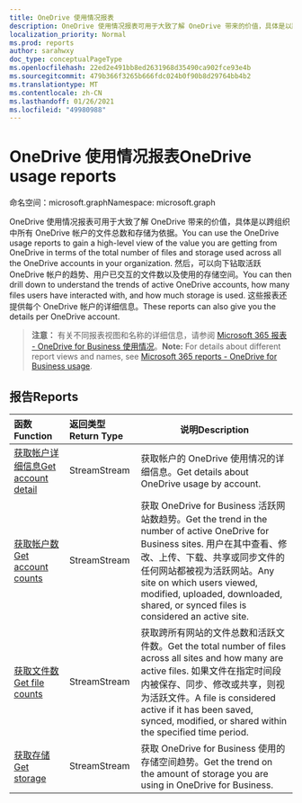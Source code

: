 ```yaml
---
title: OneDrive 使用情况报表
description: OneDrive 使用情况报表可用于大致了解 OneDrive 带来的价值，具体是以跨组织中所有 OneDrive 帐户的文件总数和存储为依据。 然后，可以向下钻取活跃 OneDrive 帐户的趋势、用户已交互的文件数以及使用的存储空间。 这些报表还提供每个 OneDrive 帐户的详细信息。
localization_priority: Normal
ms.prod: reports
author: sarahwxy
doc_type: conceptualPageType
ms.openlocfilehash: 22ed2e491bb8ed2631968d35490ca902fce93e4b
ms.sourcegitcommit: 479b366f3265b666fdc024b0f90b8d29764bb4b2
ms.translationtype: MT
ms.contentlocale: zh-CN
ms.lasthandoff: 01/26/2021
ms.locfileid: "49980988"
---
```

# <a name="onedrive-usage-reports"></a><span data-ttu-id="93cd8-105">OneDrive 使用情况报表</span><span class="sxs-lookup"><span data-stu-id="93cd8-105">OneDrive usage reports</span></span>

<span data-ttu-id="93cd8-106">命名空间：microsoft.graph</span><span class="sxs-lookup"><span data-stu-id="93cd8-106">Namespace: microsoft.graph</span></span>

<span data-ttu-id="93cd8-107">OneDrive 使用情况报表可用于大致了解 OneDrive 带来的价值，具体是以跨组织中所有 OneDrive 帐户的文件总数和存储为依据。</span><span class="sxs-lookup"><span data-stu-id="93cd8-107">You can use the OneDrive usage reports to gain a high-level view of the value you are getting from OneDrive in terms of the total number of files and storage used across all the OneDrive accounts in your organization.</span></span> <span data-ttu-id="93cd8-108">然后，可以向下钻取活跃 OneDrive 帐户的趋势、用户已交互的文件数以及使用的存储空间。</span><span class="sxs-lookup"><span data-stu-id="93cd8-108">You can then drill down to understand the trends of active OneDrive accounts, how many files users have interacted with, and how much storage is used.</span></span> <span data-ttu-id="93cd8-109">这些报表还提供每个 OneDrive 帐户的详细信息。</span><span class="sxs-lookup"><span data-stu-id="93cd8-109">These reports can also give you the details per OneDrive account.</span></span>

> <span data-ttu-id="93cd8-110">**注意：** 有关不同报表视图和名称的详细信息，请参阅 [Microsoft 365 报表 - OneDrive for Business 使用情况](https://support.office.com/client/OneDrive-for-Business-usage-0de3b312-c4e8-4e4b-a02d-32b2f726a680)。</span><span class="sxs-lookup"><span data-stu-id="93cd8-110">**Note:** For details about different report views and names, see [Microsoft 365 reports - OneDrive for Business usage](https://support.office.com/client/OneDrive-for-Business-usage-0de3b312-c4e8-4e4b-a02d-32b2f726a680).</span></span>

## <a name="reports"></a><span data-ttu-id="93cd8-111">报告</span><span class="sxs-lookup"><span data-stu-id="93cd8-111">Reports</span></span>

| <span data-ttu-id="93cd8-112">函数</span><span class="sxs-lookup"><span data-stu-id="93cd8-112">Function</span></span>                                 | <span data-ttu-id="93cd8-113">返回类型</span><span class="sxs-lookup"><span data-stu-id="93cd8-113">Return Type</span></span> | <span data-ttu-id="93cd8-114">说明</span><span class="sxs-lookup"><span data-stu-id="93cd8-114">Description</span></span>                              |
| :--------------------------------------- | :---------- | ---------------------------------------- |
| [<span data-ttu-id="93cd8-115">获取帐户详细信息</span><span class="sxs-lookup"><span data-stu-id="93cd8-115">Get account detail</span></span>](../api/reportroot-getonedriveusageaccountdetail.md) | <span data-ttu-id="93cd8-116">Stream</span><span class="sxs-lookup"><span data-stu-id="93cd8-116">Stream</span></span>      | <span data-ttu-id="93cd8-117">获取帐户的 OneDrive 使用情况的详细信息。</span><span class="sxs-lookup"><span data-stu-id="93cd8-117">Get details about OneDrive usage by account.</span></span> |
| [<span data-ttu-id="93cd8-118">获取帐户数</span><span class="sxs-lookup"><span data-stu-id="93cd8-118">Get account counts</span></span>](../api/reportroot-getonedriveusageaccountcounts.md) | <span data-ttu-id="93cd8-119">Stream</span><span class="sxs-lookup"><span data-stu-id="93cd8-119">Stream</span></span>      | <span data-ttu-id="93cd8-120">获取 OneDrive for Business 活跃网站数趋势。</span><span class="sxs-lookup"><span data-stu-id="93cd8-120">Get the trend in the number of active OneDrive for Business sites.</span></span> <span data-ttu-id="93cd8-121">用户在其中查看、修改、上传、下载、共享或同步文件的任何网站都被视为活跃网站。</span><span class="sxs-lookup"><span data-stu-id="93cd8-121">Any site on which users viewed, modified, uploaded, downloaded, shared, or synced files is considered an active site.</span></span> |
| [<span data-ttu-id="93cd8-122">获取文件数</span><span class="sxs-lookup"><span data-stu-id="93cd8-122">Get file counts</span></span>](../api/reportroot-getonedriveusagefilecounts.md) | <span data-ttu-id="93cd8-123">Stream</span><span class="sxs-lookup"><span data-stu-id="93cd8-123">Stream</span></span>      | <span data-ttu-id="93cd8-124">获取跨所有网站的文件总数和活跃文件数。</span><span class="sxs-lookup"><span data-stu-id="93cd8-124">Get the total number of files across all sites and how many are active files.</span></span> <span data-ttu-id="93cd8-125">如果文件在指定时间段内被保存、同步、修改或共享，则视为活跃文件。</span><span class="sxs-lookup"><span data-stu-id="93cd8-125">A file is considered active if it has been saved, synced, modified, or shared within the specified time period.</span></span> |
| [<span data-ttu-id="93cd8-126">获取存储</span><span class="sxs-lookup"><span data-stu-id="93cd8-126">Get storage</span></span>](../api/reportroot-getonedriveusagestorage.md) | <span data-ttu-id="93cd8-127">Stream</span><span class="sxs-lookup"><span data-stu-id="93cd8-127">Stream</span></span>      | <span data-ttu-id="93cd8-128">获取 OneDrive for Business 使用的存储空间趋势。</span><span class="sxs-lookup"><span data-stu-id="93cd8-128">Get the trend on the amount of storage you are using in OneDrive for Business.</span></span> |

